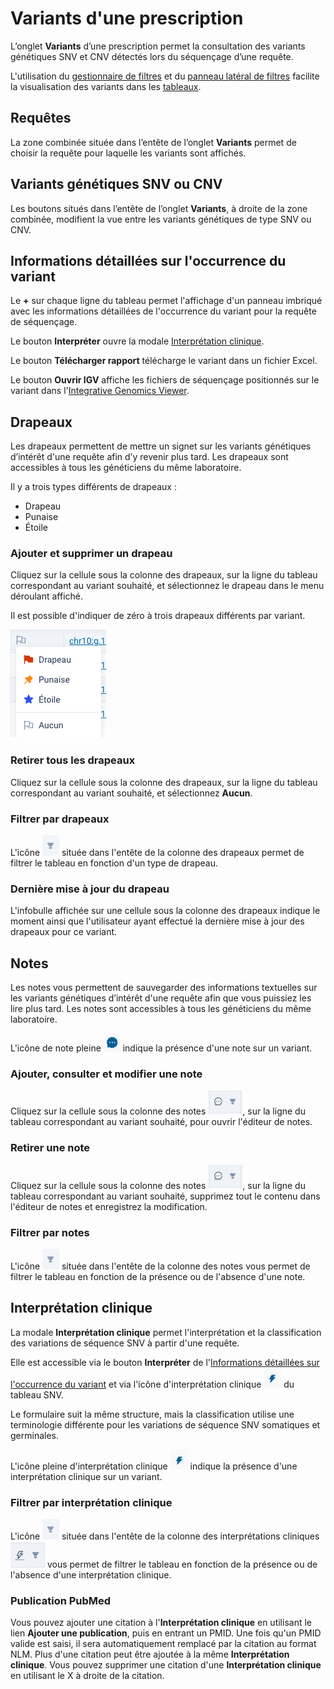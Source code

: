 # Variants d'une prescription

L’onglet **Variants** d’une prescription permet la consultation des variants génétiques SNV et CNV détectés lors du séquençage d’une requête.

L'utilisation du [gestionnaire de filtres](/fr/qlin_genetic/filters_manager/filters_manager) et du [panneau latéral de filtres](/fr/qlin_genetic/filter_panel/filter_panel.md) facilite la visualisation des variants dans les [tableaux](/fr/qlin_genetic/tables/tables.md).

## Requêtes

La zone combinée située dans l’entête de l’onglet **Variants** permet de choisir la requête pour laquelle les variants sont affichés.

## Variants génétiques SNV ou CNV

Les boutons situés dans l’entête de l’onglet **Variants**, à droite de la zone combinée, modifient la vue entre les variants génétiques de type SNV ou CNV.

## Informations détaillées sur l'occurrence du variant

Le **+** sur chaque ligne du tableau permet l'affichage d'un panneau imbriqué avec les informations détaillées de l'occurrence du variant pour la requête de séquençage.

Le bouton **Interpréter** ouvre la modale [Interprétation clinique](#interprétation-clinique).

Le bouton **Télécharger rapport** télécharge le variant dans un fichier Excel.

Le bouton **Ouvrir IGV** affiche les fichiers de séquençage positionnés sur le variant dans l'[Integrative Genomics Viewer](https://igv.org/).

## Drapeaux

Les drapeaux permettent de mettre un signet sur les variants génétiques d’intérêt d'une requête afin d’y revenir plus tard. Les drapeaux sont accessibles à tous les généticiens du même laboratoire.

Il y a trois types différents de drapeaux :

- Drapeau
- Punaise
- Étoile

### Ajouter et supprimer un drapeau

Cliquez sur la cellule sous la colonne des drapeaux, sur la ligne du tableau correspondant au variant souhaité, et sélectionnez le drapeau dans le menu déroulant affiché.

Il est possible d'indiquer de zéro à trois drapeaux différents par variant.

![menu drapeau](https://raw.githubusercontent.com/Ferlab-Ste-Justine/clin-docs/main/docs/docs-fr/qlin_genetic/prescription/flags_menu.png)

### Retirer tous les drapeaux

Cliquez sur la cellule sous la colonne des drapeaux, sur la ligne du tableau correspondant au variant souhaité, et sélectionnez **Aucun**.

### Filtrer par drapeaux

L'icône ![filtre](https://raw.githubusercontent.com/Ferlab-Ste-Justine/clin-docs/main/docs/docs-fr/qlin_genetic/prescription/filter_icon.png) située dans l'entête de la colonne des drapeaux permet de filtrer le tableau en fonction d'un type de drapeau.

### Dernière mise à jour du drapeau

L'infobulle affichée sur une cellule sous la colonne des drapeaux indique le moment ainsi que l'utilisateur ayant effectué la dernière mise à jour des drapeaux pour ce variant.

## Notes

Les notes vous permettent de sauvegarder des informations textuelles sur les variants génétiques d’intérêt d'une requête afin que vous puissiez les lire plus tard. Les notes sont accessibles à tous les généticiens du même laboratoire.

L'icône de note pleine ![icône note pleine](https://raw.githubusercontent.com/Ferlab-Ste-Justine/clin-docs/main/docs/docs-fr/qlin_genetic/prescription/note_filled_icon.png) indique la présence d'une note sur un variant.

### Ajouter, consulter et modifier une note

Cliquez sur la cellule sous la colonne des notes ![en-tête de colonne des notes](https://raw.githubusercontent.com/Ferlab-Ste-Justine/clin-docs/main/docs/docs-fr/qlin_genetic/prescription/note_column_header.png), sur la ligne du tableau correspondant au variant souhaité, pour ouvrir l'éditeur de notes.

### Retirer une note

Cliquez sur la cellule sous la colonne des notes ![en-tête de colonne des notes](https://raw.githubusercontent.com/Ferlab-Ste-Justine/clin-docs/main/docs/docs-fr/qlin_genetic/prescription/note_column_header.png), sur la ligne du tableau correspondant au variant souhaité, supprimez tout le contenu dans l'éditeur de notes et enregistrez la modification.

### Filtrer par notes

L'icône ![filtre](https://raw.githubusercontent.com/Ferlab-Ste-Justine/clin-docs/main/docs/docs-fr/qlin_genetic/prescription/filter_icon.png) située dans l'entête de la colonne des notes vous permet de filtrer le tableau en fonction de la présence ou de l'absence d'une note.

## Interprétation clinique

La modale **Interprétation clinique** permet l'interprétation et la classification des variations de séquence SNV à partir d'une requête.

Elle est accessible via le bouton **Interpréter** de l'[Informations détaillées sur l'occurrence du variant](#informations-détaillées-sur-loccurrence-du-variant) et via l'icône d'interprétation clinique ![icône interprétation clinique pleine](https://raw.githubusercontent.com/Ferlab-Ste-Justine/clin-docs/main/docs/qlin_genetic/prescription/interpretation_filled_icon.png) du tableau SNV.

Le formulaire suit la même structure, mais la classification utilise une terminologie différente pour les variations de séquence SNV somatiques et germinales.

L'icône pleine d'interprétation clinique ![icône interprétation clinique pleine](https://raw.githubusercontent.com/Ferlab-Ste-Justine/clin-docs/main/docs/qlin_genetic/prescription/interpretation_filled_icon.png) indique la présence d'une interprétation clinique sur un variant.

### Filtrer par interprétation clinique

L'icône ![filtre](https://raw.githubusercontent.com/Ferlab-Ste-Justine/clin-docs/main/docs/docs-fr/qlin_genetic/prescription/filter_icon.png) située dans l'entête de la colonne des interprétations cliniques ![en-tête de colonne des interprétations cliniques](https://raw.githubusercontent.com/Ferlab-Ste-Justine/clin-docs/main/docs/qlin_genetic/prescription/interpretation_column_header.png) vous permet de filtrer le tableau en fonction de la présence ou de l'absence d'une interprétation clinique.

### Publication PubMed

Vous pouvez ajouter une citation à l'**Interprétation clinique** en utilisant le lien **Ajouter une publication**, puis en entrant un PMID. Une fois qu'un PMID valide est saisi, il sera automatiquement remplacé par la citation au format NLM. Plus d'une citation peut être ajoutée à la même **Interprétation clinique**. Vous pouvez supprimer une citation d'une **Interprétation clinique** en utilisant le X à droite de la citation.

